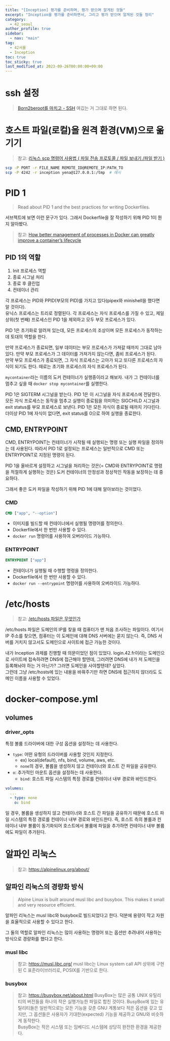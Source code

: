 ```yaml
---
title: "[Inception] 평가를 준비하며, 평가 받으며 알게된 것들"
excerpt: "Inception을 평가를 준비하면서, 그리고 평가 받으며 알게된 것들 정리"
category: 
  - 42_seoul
author_profile: true
sidebar:
  - nav: "main" 
tag:
  - 42서울
  - Inception
toc: true
toc_sticky: true
last_modified_at: 2023-09-26T00:00:00+09:00
---
```


# ssh 설정
> [Born2beroot를 마치고 - SSH](https://nyj001012.github.io/42_seoul/born2beroot/#ssh)
여깄는 거 그대로 하면 된다.

# 호스트 파일(로컬)을 원격 환경(VM)으로 옮기기
> 참고: [리눅스 scp 명령어 사용법 ( 파일 전송 프로토콜 / 파일 보내기 /파일 받기 )](https://wlsvud84.tistory.com/11)
```bash
scp -P PORT -r FILE_NAME REMOTE_ID@REMOTE_IP:PATH_TO
scp -P 4242 -r inception yena@127.0.0.1:/tmp  # 예시
```

# PID 1
> Read about PID 1 and the best practices for writing Dockerfiles.

서브젝트에 보면 이런 문구가 있다. 그래서 Dockerfile을 잘 작성하기 위해 PID 1이 뭔지 알아봤다.

> 참고: [How better management of processes in Docker can greatly improve a container’s lifecycle](https://www.padok.fr/en/blog/docker-processes-container)

## PID 1의 역할
1. Init 프로세스 역할
2. 종료 시그널 처리
3. 종료 후 클린업
4. 컨테이너 관리

각 프로세스는 PID와 PPID(부모의 PID)를 가지고 있다(pipex와 minishell을 했다면 알 것이다).  
유닉스 프로세스는 트리로 정렬된다. 각 프로세스는 자식 프로세스를 가질 수 있고, 제일 상위(첫 번째) 프로세스인 PID 1을 제외하고 모두 부모 프로세스가 있다.

PID 1은 초기화로 알려져 있는데, 모든 프로세스의 조상이며 모든 프로세스가 동작하는 데 토대의 역할을 한다.

만약 프로세스가 종료되면, 일부 데이터는 부모 프로세스가 가져갈 때까지 그대로 남아있다. 만약 부모 프로세스가 그 데이터를 가져가지 않는다면, 좀비 프로세스가 된다.  
만약 부모 프로세스가 종료되면, 그 자식 프로세스는 고아가 되고 또다른 프로세스의 자식이 되기도 한다. 때로는 초기화 프로세스의 자식 프로세스가 된다.

`mycontainer`라는 이름의 도커 컨테이너가 실행중이라고 해보자. 내가 그 컨테이너를 멈추고 싶을 때 `docker stop mycontainer`를 실행한다.

PID 1은 SIGTERM 시그널을 받는다. PID 1은 이 시그널을 자식 프로세스에 전달한다. 모든 자식 프로세스는 동작을 멈추고 실행이 종료됨을 의미하는 SIGCHILD 시그널과 exit status를 부모 프로세스로 보낸다. PID 1은 모든 자식이 종료될 때까지 기다린다.  
더이상 PID 1에 자식이 없다면, exit status를 0으로 하여 실행을 종료한다.

## CMD, ENTRYPOINT
CMD, ENTRYPOINT는 컨테이너가 시작될 때 실행되는 명령 또는 실행 파일을 정의하는 데 사용된다. 따라서 PID 1로 설정되는 프로세스는 일반적으로 CMD 또는 ENTRYPOINT로 지정된 명령이 된다.

PID 1을 올바르게 설정하고 시그널을 처리하는 것은(= CMD와 ENTRYPOINT로 명령을 적절하게 실행하는 것은) 도커 컨테이너의 안정성과 정상적인 작동을 보장하는 데 중요하다.

그래서 좋은 도커 파일을 작성하기 위해 PID 1에 대해 알아보라는 것이었다.

### CMD
```Dockerfile
CMD ["app", "--option"]
```
- 이미지를 빌드할 때 컨테이너에서 실행될 명령어를 정의한다.
- Dockerfile에서 한 번만 사용할 수 있다.
- `docker run` 명령어를 사용하여 오버라이드 가능하다.

### ENTRYPOINT
```Dockerfile
ENTRYPOINT ["app"]
```
- 컨테이너가 실행될 때 수행할 명령을 정의한다.
- Dockerfile에서 한 번만 사용할 수 있다.
- `docker run --entrypoint` 명령어를 사용하여 오버라이드 가능하다.

# /etc/hosts
> 참고: [/etc/hosts 파일은 무엇인가](https://mytory.net/archives/13134)

/etc/hosts 파일은 도메인의 IP를 찾을 때 컴퓨터가 맨 처음 조사하는 파일이다. 여기서 IP 주소를 찾으면, 컴퓨터는 이 도메인에 대해 DNS 서버에는 묻지 않는다. 즉, DNS 서버를 거치지 않고서도 도메인으로 사이트에 접근 가능한 것이다.

내가 Inception 과제를 진행할 때 의문이었던 점이 있었다. login.42.fr이라는 도메인으로 사이트에 접속하려면 DNS에 접근해야 할텐데, 그러려면 DNS에 내가 저 도메인을 등록해놔야 하는 거 아닌가? 그러면 도메인을 사야할텐데? 싶었다.  
그런데 그냥 /etc/hosts에 있는 내용을 바꿔주기만 하면 DNS에 접근하지 않더라도 도메인 이름을 사용할 수 있었다.

# docker-compose.yml
## volumes
### driver_opts
특정 볼륨 드라이버에 대한 구성 옵션을 설정하는 데 사용한다.

- `type`: 어떤 유형의 드라이버를 사용할 것인지 지정한다.
  - ex) local(default), nfs, bind, volume, aws, etc.
  - `none`의 경우, 볼륨을 생성하지 않고 컨테이너와 호스트 간 파일을 공유한다.
- `o`: 추가적인 마운트 옵션을 설정하는 데 사용한다.
  - `bind`: 호스트 파일 시스템의 특정 경로를 컨테이너 내부 경로와 바인드한다.

```yml
volumes:
  ...
  - type: none
    o: bind
```
일 경우, 볼륨을 생성하지 않고 컨테이너와 호스트 간 파일을 공유하기 때문에 호스트 파일 시스템의 특정 경로를 컨테이너 내부 경로와 바인드한다. 즉, 호스트 측의 볼륨과 컨테이너 내부 볼륨이 동기화되어 호스트에서 볼륨에 파일을 추가하면 컨테이너 내부 볼륨에도 파일이 추가된다.

# 알파인 리눅스
> 참고: <https://alpinelinux.org/about/>

## 알파인 리눅스의 경량화 방식
> Alpine Linux is built around musl libc and busybox. This makes it small and very resource efficient.

알파인 리눅스는 musl libc와 busybox로 빌드되었다고 한다. 덕분에 용량이 작고 자원을 효율적으로 사용할 수 있다고 한다.

그 둘의 역할로 알파인 리눅스는 많이 사용하는 명령어 또는 옵션만 추려내어 사용하는 방식으로 경량화를 했다고 한다.

### musl libc
> 참고: <https://musl.libc.org/>
musl libc는 Linux system call API 상위에 구현된 C 표준라이브러리로, POSIX를 기반으로 한다.

### busybox
> 참고: <https://busybox.net/about.html>
BusyBox는 많은 공통 UNIX 유틸리티의 버전들을 하나의 작은 실행가능한 파일로 합친 것이다. BusyBox에 있는 유틸리티들은 일반적으로는 모든 기능을 갖춘 GNU 계통보다 적은 옵션을 갖고 있지만, 그 옵션들은 사용자가 기대한(expected) 기능을 제공하고 GNU와 비슷하게 동작한다.  
BusyBox는 작은 시스템 또는 임베디드 시스템에 상당히 완전한 환경을 제공한다.